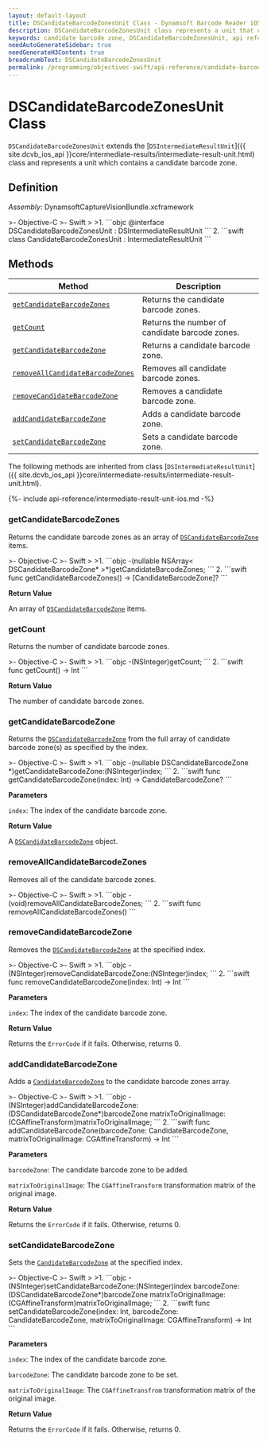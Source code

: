 ```yaml
---
layout: default-layout
title: DSCandidateBarcodeZonesUnit Class - Dynamsoft Barcode Reader iOS Edition
description: DSCandidateBarcodeZonesUnit class represents a unit that contains candidate barcode zones unit. It inherits from the DSIntermediateResultUnit class.
keywords: candidate barcode zone, DSCandidateBarcodeZonesUnit, api reference
needAutoGenerateSidebar: true
needGenerateH3Content: true
breadcrumbText: DSCandidateBarcodeZonesUnit
permalink: /programming/objectivec-swift/api-reference/candidate-barcode-zones-unit.html
---
```


# DSCandidateBarcodeZonesUnit Class

`DSCandidateBarcodeZonesUnit` extends the [`DSIntermediateResultUnit`]({{ site.dcvb_ios_api }}core/intermediate-results/intermediate-result-unit.html) class and represents a unit which contains a candidate barcode zone.

## Definition

*Assembly:* DynamsoftCaptureVisionBundle.xcframework

<div class="sample-code-prefix"></div>
>- Objective-C
>- Swift
>
>1. 
```objc
@interface DSCandidateBarcodeZonesUnit : DSIntermediateResultUnit
```
2. 
```swift
class CandidateBarcodeZonesUnit : IntermediateResultUnit
```

## Methods

| Method | Description |
|------- |-------------|
| [`getCandidateBarcodeZones`](#getcandidatebarcodezones) | Returns the candidate barcode zones. |
| [`getCount`](#getcount) | Returns the number of candidate barcode zones. |
| [`getCandidateBarcodeZone`](#getcandidatebarcodezone) | Returns a candidate barcode zone. |
| [`removeAllCandidateBarcodeZones`](#removeallcandidatebarcodezones) | Removes all candidate barcode zones. |
| [`removeCandidateBarcodeZone`](#removecandidatebarcodezone) | Removes a candidate barcode zone. |
| [`addCandidateBarcodeZone`](#addcandidatebarcodezone) | Adds a candidate barcode zone. |
| [`setCandidateBarcodeZone`](#setcandidatebarcodezone) | Sets a candidate barcode zone. |

The following methods are inherited from class [`DSIntermediateResultUnit`]({{ site.dcvb_ios_api }}core/intermediate-results/intermediate-result-unit.html).

{%- include api-reference/intermediate-result-unit-ios.md -%}

### getCandidateBarcodeZones

Returns the candidate barcode zones as an array of [`DSCandidateBarcodeZone`](candidate-barcode-zone.md) items.

<div class="sample-code-prefix"></div>
>- Objective-C
>- Swift
>
>1. 
```objc
-(nullable NSArray< DSCandidateBarcodeZone* >*)getCandidateBarcodeZones;
```
2. 
```swift
func getCandidateBarcodeZones() -> [CandidateBarcodeZone]?
```

**Return Value**

An array of [`DSCandidateBarcodeZone`](candidate-barcode-zone.md) items.

### getCount

Returns the number of candidate barcode zones.

<div class="sample-code-prefix"></div>
>- Objective-C
>- Swift
>
>1. 
```objc
-(NSInteger)getCount;
```
2. 
```swift
func getCount() -> Int
```

**Return Value**

The number of candidate barcode zones.

### getCandidateBarcodeZone

Returns the [`DSCandidateBarcodeZone`](candidate-barcode-zone.md) from the full array of candidate barcode zone(s) as specified by the index.

<div class="sample-code-prefix"></div>
>- Objective-C
>- Swift
>
>1. 
```objc
-(nullable DSCandidateBarcodeZone *)getCandidateBarcodeZone:(NSInteger)index;
```
2. 
```swift
func getCandidateBarcodeZone(index: Int) -> CandidateBarcodeZone?
```

**Parameters**

`index`: The index of the candidate barcode zone.

**Return Value**

A [`DSCandidateBarcodeZone`](candidate-barcode-zone.md) object.

### removeAllCandidateBarcodeZones

Removes all of the candidate barcode zones.

<div class="sample-code-prefix"></div>
>- Objective-C
>- Swift
>
>1. 
```objc
-(void)removeAllCandidateBarcodeZones;
```
2. 
```swift
func removeAllCandidateBarcodeZones()
```

### removeCandidateBarcodeZone

Removes the [`DSCandidateBarcodeZone`](candidate-barcode-zone.md) at the specified index.

<div class="sample-code-prefix"></div>
>- Objective-C
>- Swift
>
>1. 
```objc
-(NSInteger)removeCandidateBarcodeZone:(NSInteger)index;
```
2. 
```swift
func removeCandidateBarcodeZone(index: Int) -> Int
```

**Parameters**

`index`: The index of the candidate barcode zone.

**Return Value**

Returns the `ErrorCode` if it fails. Otherwise, returns 0.

### addCandidateBarcodeZone

Adds a [`CandidateBarcodeZone`](candidate-barcode-zone.md) to the candidate barcode zones array.

<div class="sample-code-prefix"></div>
>- Objective-C
>- Swift
>
>1. 
```objc
-(NSInteger)addCandidateBarcodeZone:(DSCandidateBarcodeZone*)barcodeZone
              matrixToOriginalImage:(CGAffineTransform)matrixToOriginalImage;
```
2. 
```swift
func addCandidateBarcodeZone(barcodeZone: CandidateBarcodeZone, matrixToOriginalImage: CGAffineTransform) -> Int
```

**Parameters**

`barcodeZone`: The candidate barcode zone to be added.

`matrixToOriginalImage`: The `CGAffineTransform` transformation matrix of the original image.

**Return Value**

Returns the `ErrorCode` if it fails. Otherwise, returns 0.

### setCandidateBarcodeZone

Sets the [`CandidateBarcodeZone`](candidate-barcode-zone.md) at the specified index.

<div class="sample-code-prefix"></div>
>- Objective-C
>- Swift
>
>1. 
```objc
-(NSInteger)setCandidateBarcodeZone:(NSInteger)index
                        barcodeZone:(DSCandidateBarcodeZone*)barcodeZone
              matrixToOriginalImage:(CGAffineTransform)matrixToOriginalImage;
```
2. 
```swift
func setCandidateBarcodeZone(index: Int, barcodeZone: CandidateBarcodeZone, matrixToOriginalImage: CGAffineTransform) -> Int
```

**Parameters**

`index`: The index of the candidate barcode zone.

`barcodeZone`: The candidate barcode zone to be set.

`matrixToOriginalImage`: The `CGAffineTransfrom` transformation matrix of the original image.

**Return Value**

Returns the `ErrorCode` if it fails. Otherwise, returns 0.
